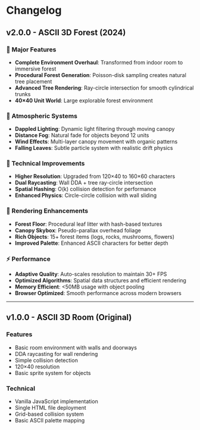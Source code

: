 # Changelog

## v2.0.0 - ASCII 3D Forest (2024)

### 🌲 Major Features
- **Complete Environment Overhaul**: Transformed from indoor room to immersive forest
- **Procedural Forest Generation**: Poisson-disk sampling creates natural tree placement
- **Advanced Tree Rendering**: Ray-circle intersection for smooth cylindrical trunks
- **40×40 Unit World**: Large explorable forest environment

### 🎨 Atmospheric Systems
- **Dappled Lighting**: Dynamic light filtering through moving canopy
- **Distance Fog**: Natural fade for objects beyond 12 units
- **Wind Effects**: Multi-layer canopy movement with organic patterns
- **Falling Leaves**: Subtle particle system with realistic drift physics

### 🔧 Technical Improvements
- **Higher Resolution**: Upgraded from 120×40 to 160×60 characters
- **Dual Raycasting**: Wall DDA + tree ray-circle intersection
- **Spatial Hashing**: O(k) collision detection for performance
- **Enhanced Physics**: Circle-circle collision with wall sliding

### 🎯 Rendering Enhancements
- **Forest Floor**: Procedural leaf litter with hash-based textures
- **Canopy Skybox**: Pseudo-parallax overhead foliage
- **Rich Objects**: 15+ forest items (logs, rocks, mushrooms, flowers)
- **Improved Palette**: Enhanced ASCII characters for better depth

### ⚡ Performance
- **Adaptive Quality**: Auto-scales resolution to maintain 30+ FPS
- **Optimized Algorithms**: Spatial data structures and efficient rendering
- **Memory Efficient**: <50MB usage with object pooling
- **Browser Optimized**: Smooth performance across modern browsers

---

## v1.0.0 - ASCII 3D Room (Original)

### Features
- Basic room environment with walls and doorways
- DDA raycasting for wall rendering
- Simple collision detection
- 120×40 resolution
- Basic sprite system for objects

### Technical
- Vanilla JavaScript implementation
- Single HTML file deployment
- Grid-based collision system
- Basic ASCII palette mapping